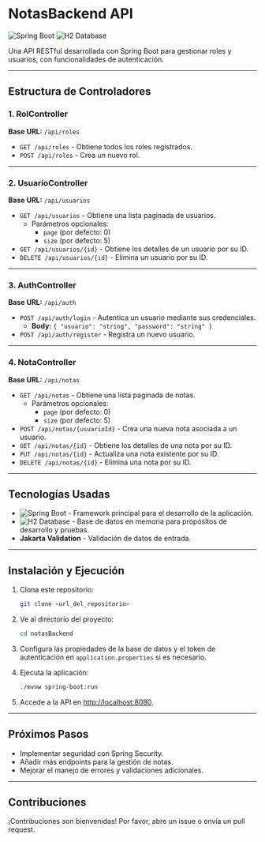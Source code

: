 # NotasBackend API

![Spring Boot](https://img.shields.io/badge/Spring%20Boot-2.5.4-green?style=flat-square)
![H2 Database](https://img.shields.io/badge/Database-H2-blue?style=flat-square)

Una API RESTful desarrollada con Spring Boot para gestionar roles y usuarios, con funcionalidades de autenticación.

---

## Estructura de Controladores

### 1. RolController
**Base URL:** `/api/roles`

- `GET /api/roles` - Obtiene todos los roles registrados.
- `POST /api/roles` - Crea un nuevo rol.

---

### 2. UsuarioController
**Base URL:** `/api/usuarios`

- `GET /api/usuarios` - Obtiene una lista paginada de usuarios.
  - Parámetros opcionales:
    - `page` (por defecto: 0)
    - `size` (por defecto: 5)
- `GET /api/usuarios/{id}` - Obtiene los detalles de un usuario por su ID.
- `DELETE /api/usuarios/{id}` - Elimina un usuario por su ID.

---

### 3. AuthController
**Base URL:** `/api/auth`

- `POST /api/auth/login` - Autentica un usuario mediante sus credenciales.
  - **Body:** `{ "usuario": "string", "password": "string" }`
- `POST /api/auth/register` - Registra un nuevo usuario.

---

### 4. NotaController
**Base URL:** `/api/notas`

- `GET /api/notas` - Obtiene una lista paginada de notas.
  - Parámetros opcionales:
    - `page` (por defecto: 0)
    - `size` (por defecto: 5)
- `POST /api/notas/{usuarioId}` - Crea una nueva nota asociada a un usuario.
- `GET /api/notas/{id}` - Obtiene los detalles de una nota por su ID.
- `PUT /api/notas/{id}` - Actualiza una nota existente por su ID.
- `DELETE /api/notas/{id}` - Elimina una nota por su ID.

---

## Tecnologías Usadas

- ![Spring Boot](https://img.shields.io/badge/Spring%20Boot-2.5.4-green?style=flat-square) - Framework principal para el desarrollo de la aplicación.
- ![H2 Database](https://img.shields.io/badge/Database-H2-blue?style=flat-square) - Base de datos en memoria para propósitos de desarrollo y pruebas.
- **Jakarta Validation** - Validación de datos de entrada.

---

## Instalación y Ejecución

1. Clona este repositorio:
   ```bash
   git clone <url_del_repositorio>
   ```

2. Ve al directorio del proyecto:
   ```bash
   cd notasBackend
   ```

3. Configura las propiedades de la base de datos y el token de autenticación en `application.properties` si es necesario.

4. Ejecuta la aplicación:
   ```bash
   ./mvnw spring-boot:run
   ```

5. Accede a la API en [http://localhost:8080](http://localhost:8080).

---

## Próximos Pasos

- Implementar seguridad con Spring Security.
- Añadir más endpoints para la gestión de notas.
- Mejorar el manejo de errores y validaciones adicionales.

---

## Contribuciones

¡Contribuciones son bienvenidas! Por favor, abre un issue o envía un pull request.
